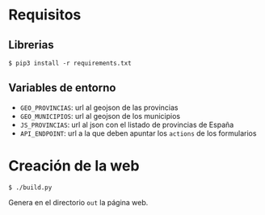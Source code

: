 # Requisitos

## Librerias

```console
$ pip3 install -r requirements.txt
```

## Variables de entorno

* `GEO_PROVINCIAS`: url al geojson de las provincias
* `GEO_MUNICIPIOS`: url al geojson de los municipios
* `JS_PROVINCIAS`: url al json con el listado de provincias de España
* `API_ENDPOINT`: url a la que deben apuntar los `actions` de los formularios

# Creación de la web

```console
$ ./build.py
```

Genera en el directorio `out` la página web.
